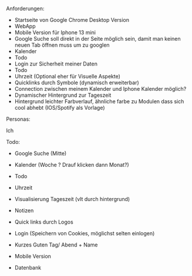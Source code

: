 
Anforderungen:

- Startseite von Google Chrome Desktop Version
- WebApp
- Mobile Version für Iphone 13 mini
- Google Suche soll direkt in der Seite möglich sein, damit man keinen neuen Tab öffnen muss um zu googlen
- Kalender
- Todo
- Login zur Sicherheit meiner Daten
- Todo
- Uhrzeit (Optional eher für Visuelle Aspekte)
- Quicklinks durch Symbole (dynamisch erweiterbar)
- Connection zwischen meinem Kalender und Iphone Kalender möglich?
- Dynamischer Hintergrund zur Tageszeit
- Hintergrund leichter Farbverlauf, ähnliche farbe zu Modulen dass sich cool abhebt (IOS/Spotify als Vorlage)


Personas:

Ich 





Todo:

- Google Suche (Mitte)
- Kalender (Woche ?  Drauf klicken dann Monat?)
- Todo
- Uhrzeit
- Visualisierung Tageszeit (vlt durch hintergrund)
- Notizen
- Quick links durch Logos


- Login (Speichern von Cookies, möglichst selten einlogen)
- Kurzes Guten Tag/ Abend + Name 
- Mobile Version
- Datenbank
